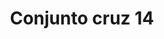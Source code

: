 ---
title: Conjunto cruz 14
date: 
draft: false

# descripcion
description : Conjunto de cadena y dije plata 925. Largo de cadena 40, 45 o 50 cm a elección.

materials: Plata 925

color: 

dimensions: 

code: 06-26-0836

type: "Conjuntos"

categories: []

price: $8.080,00

price_eftvo: $6.870,00

# Images
# first image will be shown in the product page
images:
  # - image: "images/path_to_image"
  # La ubicacion de las imagenes es imagenes/Conjuntos/Conjuntos.Cadena y Dije/06-26-0836-conjunto-cruz-14
  - image: "./images/conjuntos/cadena_y_dije/06-26-0836-conjunto-cruz-14.jpg"
---